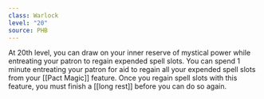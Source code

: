 ```yaml
---
class: Warlock
level: "20"
source: PHB
---
```


At 20th level, you can draw on your inner reserve of mystical power while entreating your patron to regain expended spell slots. You can spend 1 minute entreating your patron for aid to regain all your expended spell slots from your [[Pact Magic]] feature. Once you regain spell slots with this feature, you must finish a [[long rest]] before you can do so again.
